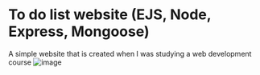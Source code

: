 # To do list website (EJS, Node, Express, Mongoose)
A simple website that is created when I was studying a web development course
![image](https://user-images.githubusercontent.com/78774658/120683384-c0f8d100-c4c7-11eb-845a-69045e624881.png)

